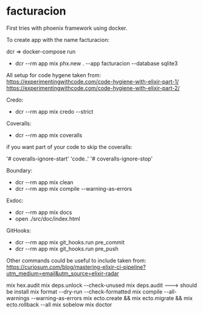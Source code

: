 # facturacion
First tries with phoenix framework using docker.

To create app with the name facturacion:

dcr => docker-compose run

* dcr --rm app mix phx.new . --app facturacion --database sqlite3

All setup for code hygene taken from: 
https://experimentingwithcode.com/code-hygiene-with-elixir-part-1/
https://experimentingwithcode.com/code-hygiene-with-elixir-part-2/

Credo:

* dcr --rm app mix credo --strict

Coveralls:

* dcr --rm app mix coveralls

if you want part of your code to skip the coveralls:

'# coveralls-ignore-start'
'code..'
'# coveralls-ignore-stop'

Boundary:

* dcr --rm app mix clean
* dcr --rm app mix compile --warning-as-errors

Exdoc:
* dcr --rm app mix docs
* open ./src/doc/index.html

GitHooks:
* dcr --rm app mix git_hooks.run pre_commit
* dcr --rm app mix git_hooks.run pre_push

Other commands could be useful to include taken from:
https://curiosum.com/blog/mastering-elixir-ci-pipeline?utm_medium=email&utm_source=elixir-radar

mix hex.audit
mix deps.unlock --check-unused
mix deps.audit ---> should be install
mix format --dry-run --check-formatted
mix compile --all-warnings --warning-as-errors
mix ecto.create && mix ecto.migrate && mix ecto.rollback --all
mix sobelow
mix doctor
